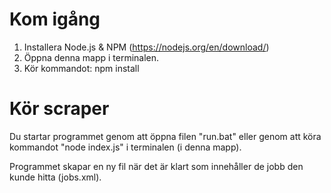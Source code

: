 # Kom igång
1. Installera Node.js & NPM (https://nodejs.org/en/download/)
2. Öppna denna mapp i terminalen.
3. Kör kommandot: npm install

# Kör scraper
Du startar programmet genom att öppna filen "run.bat" eller genom att köra kommandot "node index.js" i terminalen (i denna mapp).

Programmet skapar en ny fil när det är klart som innehåller de jobb den kunde hitta (jobs.xml).